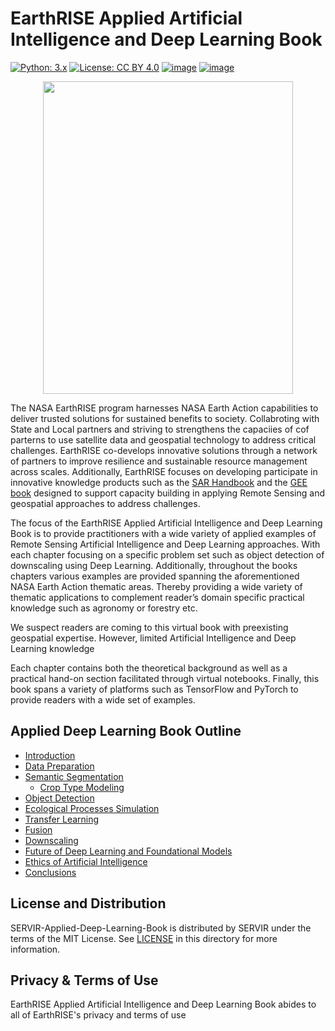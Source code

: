 # EarthRISE Applied Artificial Intelligence and Deep Learning Book


[![Python: 3.x](https://img.shields.io/badge/python-3.x-blue.svg)](https://www.python.org/)
[![License: CC BY 4.0](https://img.shields.io/badge/License-CC_BY_4.0-lightgrey.svg)](https://creativecommons.org/licenses/by/4.0/)
[![image](https://img.shields.io/pypi/v/servir-aces.svg)](https://pypi.python.org/pypi/servir-aces)
[![image](https://img.shields.io/conda/vn/conda-forge/servir-aces.svg)](https://anaconda.org/conda-forge/servir-aces)

<!-- [![Conda Downloads](https://img.shields.io/conda/dn/conda-forge/servir-aces.svg)](https://anaconda.org/conda-forge/servir-aces) -->

<!-- #![](Images/Book_Cover.png) -->

<p align="center">
  <img width="400" height="500" src="https://github.com/SERVIR/SERVIR-Applied-Deep-Learning-Book/blob/main/Images/Book_Cover_delta_6_25.png">
</p>


The NASA EarthRISE program harnesses NASA Earth Action capabilities to deliver trusted solutions for sustained benefits to society. Collabroting with State and Local partners and striving to strengthens the capaciies  of cof parterns to use satellite data and geospatial technology to address critical challenges. EarthRISE co-develops innovative solutions through a network of partners to improve resilience and sustainable resource management across scales. Additionally, EarthRISE focuses on developing participate in innovative knowledge products such as the [SAR Handbook](https://servirglobal.net/resources/sar-handbook) and the [GEE book](https://www.eefabook.org/) designed to support capacity building in applying Remote Sensing and geospatial approaches to address challenges. 

The focus of the EarthRISE Applied Artificial Intelligence and Deep Learning Book is to provide practitioners with a wide variety of applied examples of Remote Sensing Artificial Intelligence and Deep Learning approaches. With each chapter focusing on a specific problem set such as object detection of downscaling using Deep Learning. Additionally, throughout the books chapters various examples are provided spanning the aforementioned NASA Earth Action thematic areas. Thereby providing a wide variety of thematic applications to complement reader’s domain specific practical knowledge such as agronomy or forestry etc. 

We suspect readers are coming to this virtual book with preexisting geospatial expertise. However, limited Artificial Intelligence and Deep Learning knowledge

Each chapter contains both the theoretical background as well as a practical hand-on section facilitated through virtual notebooks. Finally, this book spans a variety of platforms such as TensorFlow and PyTorch to provide readers with a wide set of examples.

## Applied Deep Learning Book Outline

* [Introduction](https://github.com/SERVIR/SERVIR-Applied-Deep-Learning-Book/tree/main/01_Introduction)
* [Data Preparation](https://github.com/NASA-EarthRISE/EarthRISE-Applied-Artificial-Intelligence-and-Deep-Learning-Book/tree/main/02-Data-Preparation)
* [Semantic Segmentation](https://github.com/NASA-EarthRISE/EarthRISE-Applied-Artificial-Intelligence-and-Deep-Learning-Book/tree/main/03_Semantic_Segmentation)
  * [Crop Type Modeling](https://github.com/NASA-EarthRISE/EarthRISE-Applied-Artificial-Intelligence-and-Deep-Learning-Book/tree/main/03_Semantic_Segmentation/01__Crop_Mapping)
* [Object Detection](https://github.com/NASA-EarthRISE/EarthRISE-Applied-Artificial-Intelligence-and-Deep-Learning-Book/tree/main/04_Object_Detection)
* [Ecological Processes Simulation](https://github.com/NASA-EarthRISE/EarthRISE-Applied-Artificial-Intelligence-and-Deep-Learning-Book/tree/main/06_Eco_Process_Sim)
* [Transfer Learning](https://github.com/NASA-EarthRISE/EarthRISE-Applied-Artificial-Intelligence-and-Deep-Learning-Book/tree/main/07_Transfer_Learning)
* [Fusion](https://github.com/NASA-EarthRISE/EarthRISE-Applied-Artificial-Intelligence-and-Deep-Learning-Book/tree/main/08_Fusion)
* [Downscaling](https://github.com/NASA-EarthRISE/EarthRISE-Applied-Artificial-Intelligence-and-Deep-Learning-Book/tree/main/09_Downscaling)
* [Future of Deep Learning and Foundational Models](https://github.com/NASA-EarthRISE/EarthRISE-Applied-Artificial-Intelligence-and-Deep-Learning-Book/tree/main/10_Future)
* [Ethics of Artificial Intelligence](https://github.com/NASA-EarthRISE/EarthRISE-Applied-Artificial-Intelligence-and-Deep-Learning-Book/tree/main/11_Ethics)
* [Conclusions](https://github.com/NASA-EarthRISE/EarthRISE-Applied-Artificial-Intelligence-and-Deep-Learning-Book/tree/main/12_Conclusions)


## License and Distribution

SERVIR-Applied-Deep-Learning-Book is distributed by SERVIR under the terms of the MIT License. See
[LICENSE](https://github.com/SERVIR/SERVIR-Applied-Deep-Learning-Book/blob/main/LICENSE) in this directory for more information.

## Privacy & Terms of Use

EarthRISE Applied Artificial Intelligence and Deep Learning Book abides to all of EarthRISE's privacy and terms of use
